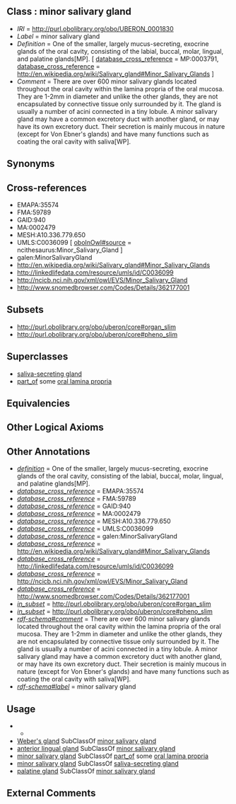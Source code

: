 
## Class : minor salivary gland

 * *IRI* = http://purl.obolibrary.org/obo/UBERON_0001830
 * *Label* = minor salivary gland
 * *Definition* = One of the smaller, largely mucus-secreting, exocrine glands of the oral cavity, consisting of the labial, buccal, molar, lingual, and palatine glands[MP]. [ [database_cross_reference](../../ef/oboInOwl#hasDbXref.md) = MP:0003791, [database_cross_reference](../../ef/oboInOwl#hasDbXref.md) = http://en.wikipedia.org/wiki/Salivary_gland#Minor_Salivary_Glands ]
 * *Comment* = There are over 600 minor salivary glands located throughout the oral cavity within the lamina propria of the oral mucosa. They are 1-2mm in diameter and unlike the other glands, they are not encapsulated by connective tissue only surrounded by it. The gland is usually a number of acini connected in a tiny lobule. A minor salivary gland may have a common excretory duct with another gland, or may have its own excretory duct. Their secretion is mainly mucous in nature (except for Von Ebner's glands) and have many functions such as coating the oral cavity with saliva[WP].

## Synonyms


## Cross-references

 * EMAPA:35574
 * FMA:59789
 * GAID:940
 * MA:0002479
 * MESH:A10.336.779.650
 * UMLS:C0036099 [ [oboInOwl#source](../../ce/oboInOwl#source.md) = ncithesaurus:Minor_Salivary_Gland ]
 * galen:MinorSalivaryGland
 * http://en.wikipedia.org/wiki/Salivary_gland#Minor_Salivary_Glands
 * http://linkedlifedata.com/resource/umls/id/C0036099
 * http://ncicb.nci.nih.gov/xml/owl/EVS/Minor_Salivary_Gland
 * http://www.snomedbrowser.com/Codes/Details/362177001

## Subsets

 * http://purl.obolibrary.org/obo/uberon/core#organ_slim
 * http://purl.obolibrary.org/obo/uberon/core#pheno_slim

## Superclasses

 * [saliva-secreting gland](../../UBERON/44/UBERON_0001044.md)
 * [part_of](../../BFO/50/BFO_0000050.md) some [oral lamina propria](../../UBERON/34/UBERON_0005334.md)

## Equivalencies


## Other Logical Axioms


## Other Annotations

 * *[definition](../../IAO/15/IAO_0000115.md)* = One of the smaller, largely mucus-secreting, exocrine glands of the oral cavity, consisting of the labial, buccal, molar, lingual, and palatine glands[MP].
 * *[database_cross_reference](../../ef/oboInOwl#hasDbXref.md)* = EMAPA:35574
 * *[database_cross_reference](../../ef/oboInOwl#hasDbXref.md)* = FMA:59789
 * *[database_cross_reference](../../ef/oboInOwl#hasDbXref.md)* = GAID:940
 * *[database_cross_reference](../../ef/oboInOwl#hasDbXref.md)* = MA:0002479
 * *[database_cross_reference](../../ef/oboInOwl#hasDbXref.md)* = MESH:A10.336.779.650
 * *[database_cross_reference](../../ef/oboInOwl#hasDbXref.md)* = UMLS:C0036099
 * *[database_cross_reference](../../ef/oboInOwl#hasDbXref.md)* = galen:MinorSalivaryGland
 * *[database_cross_reference](../../ef/oboInOwl#hasDbXref.md)* = http://en.wikipedia.org/wiki/Salivary_gland#Minor_Salivary_Glands
 * *[database_cross_reference](../../ef/oboInOwl#hasDbXref.md)* = http://linkedlifedata.com/resource/umls/id/C0036099
 * *[database_cross_reference](../../ef/oboInOwl#hasDbXref.md)* = http://ncicb.nci.nih.gov/xml/owl/EVS/Minor_Salivary_Gland
 * *[database_cross_reference](../../ef/oboInOwl#hasDbXref.md)* = http://www.snomedbrowser.com/Codes/Details/362177001
 * *[in_subset](../../et/oboInOwl#inSubset.md)* = http://purl.obolibrary.org/obo/uberon/core#organ_slim
 * *[in_subset](../../et/oboInOwl#inSubset.md)* = http://purl.obolibrary.org/obo/uberon/core#pheno_slim
 * *[rdf-schema#comment](../../nt/rdf-schema#comment.md)* = There are over 600 minor salivary glands located throughout the oral cavity within the lamina propria of the oral mucosa. They are 1-2mm in diameter and unlike the other glands, they are not encapsulated by connective tissue only surrounded by it. The gland is usually a number of acini connected in a tiny lobule. A minor salivary gland may have a common excretory duct with another gland, or may have its own excretory duct. Their secretion is mainly mucous in nature (except for Von Ebner's glands) and have many functions such as coating the oral cavity with saliva[WP].
 * *[rdf-schema#label](../../el/rdf-schema#label.md)* = minor salivary gland

## Usage

 * -
 * [Weber's gland](../../UBERON/34/UBERON_0034934.md) SubClassOf [minor salivary gland](../../UBERON/30/UBERON_0001830.md)
 * [anterior lingual gland](../../UBERON/30/UBERON_0006330.md) SubClassOf [minor salivary gland](../../UBERON/30/UBERON_0001830.md)
 * [minor salivary gland](../../UBERON/30/UBERON_0001830.md) SubClassOf [part_of](../../BFO/50/BFO_0000050.md) some [oral lamina propria](../../UBERON/34/UBERON_0005334.md)
 * [minor salivary gland](../../UBERON/30/UBERON_0001830.md) SubClassOf [saliva-secreting gland](../../UBERON/44/UBERON_0001044.md)
 * [palatine gland](../../UBERON/47/UBERON_0002447.md) SubClassOf [minor salivary gland](../../UBERON/30/UBERON_0001830.md)

## External Comments

